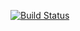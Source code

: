 [![Build Status](https://travis-ci.org/jonahkirangi/javascript_testing.svg?branch=master)](https://travis-ci.org/jonahkirangi/javascript_testing)
